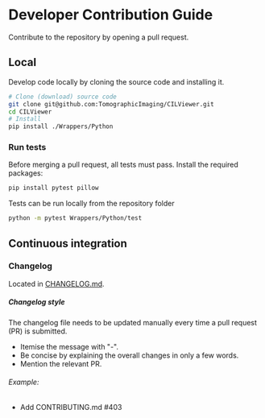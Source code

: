 # Developer Contribution Guide
Contribute to the repository by opening a pull request.

## Local
Develop code locally by cloning the source code and installing it.

```sh
# Clone (download) source code
git clone git@github.com:TomographicImaging/CILViewer.git
cd CILViewer
# Install
pip install ./Wrappers/Python
```

### Run tests
Before merging a pull request, all tests must pass. 
Install the required packages:
```sh
pip install pytest pillow
```
Tests can be run locally from the repository folder
```sh
python -m pytest Wrappers/Python/test
```

## Continuous integration

### Changelog
Located in [CHANGELOG.md](./CHANGELOG.md).

##### Changelog style
The changelog file needs to be updated manually every time a pull request (PR) is submitted.
- Itemise the message with "-".
- Be concise by explaining the overall changes in only a few words.
- Mention the relevant PR.

###### Example:
- Add CONTRIBUTING.md #403
